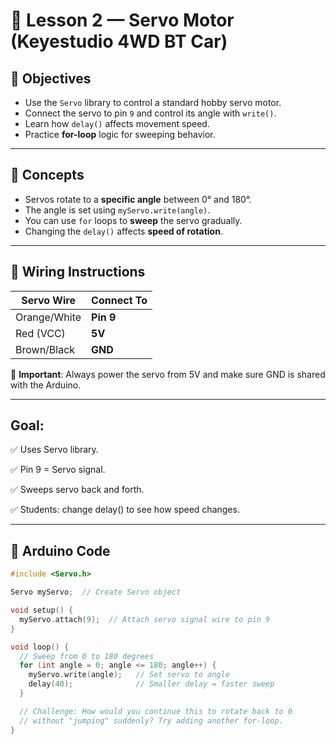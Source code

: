 # 🧭 Lesson 2 — Servo Motor (Keyestudio 4WD BT Car)

## 🎯 Objectives
- Use the `Servo` library to control a standard hobby servo motor.
- Connect the servo to pin `9` and control its angle with `write()`.
- Learn how `delay()` affects movement speed.
- Practice **for-loop** logic for sweeping behavior.

---

## 🧠 Concepts

- Servos rotate to a **specific angle** between 0° and 180°.
- The angle is set using `myServo.write(angle)`.
- You can use `for` loops to **sweep** the servo gradually.
- Changing the `delay()` affects **speed of rotation**.

---

## 🔌 Wiring Instructions

| Servo Wire     | Connect To  |
|----------------|-------------|
| Orange/White   | **Pin 9**   |
| Red (VCC)      | **5V**      |
| Brown/Black    | **GND**     |

📌 **Important**: Always power the servo from 5V and make sure GND is shared with the Arduino.

---
## Goal: 

✅ Uses Servo library.

✅ Pin 9 = Servo signal.

✅ Sweeps servo back and forth.

✅ Students: change delay() to see how speed changes.

---
## 💾 Arduino Code
```cpp
#include <Servo.h>

Servo myServo;  // Create Servo object

void setup() {
  myServo.attach(9);  // Attach servo signal wire to pin 9
}

void loop() {
  // Sweep from 0 to 180 degrees
  for (int angle = 0; angle <= 180; angle++) {
    myServo.write(angle);   // Set servo to angle
    delay(40);              // Smaller delay = faster sweep
  }

  // Challenge: How would you continue this to rotate back to 0
  // without "jumping" suddenly? Try adding another for-loop.
}
